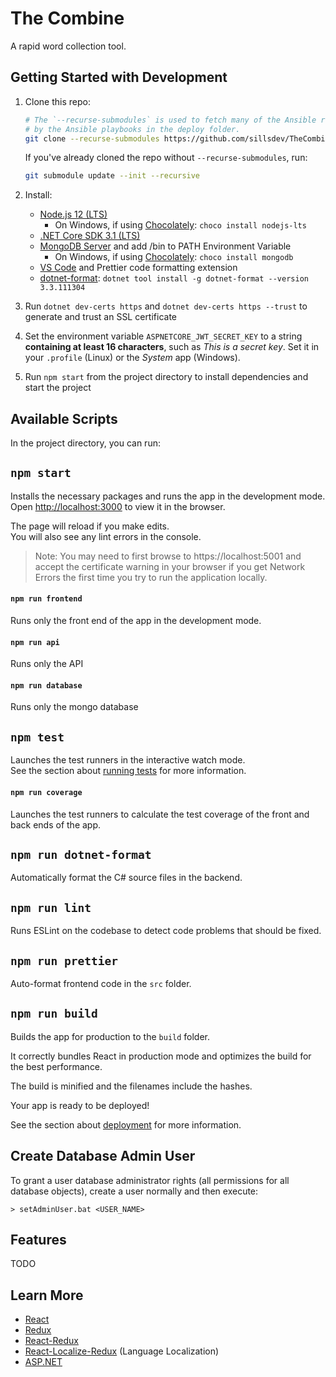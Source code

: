 # The Combine

A rapid word collection tool.

## Getting Started with Development

1. Clone this repo:
    
    ```bash
    # The `--recurse-submodules` is used to fetch many of the Ansible roles used 
    # by the Ansible playbooks in the deploy folder. 
    git clone --recurse-submodules https://github.com/sillsdev/TheCombine.git
    ```
   
   If you've already cloned the repo without `--recurse-submodules`, run: 
   
   ```bash
   git submodule update --init --recursive
   ```

2. Install:
   - [Node.js 12 (LTS)](https://nodejs.org/en/)
     - On Windows, if using [Chocolately][chocolately]: `choco install nodejs-lts`
   - [.NET Core SDK 3.1 (LTS)](https://dotnet.microsoft.com/download/dotnet-core/3.1)
   - [MongoDB Server](https://www.mongodb.com/download-center/community) and add 
     /bin to PATH Environment Variable
     - On Windows, if using [Chocolately][chocolately]: `choco install mongodb`
   - [VS Code](https://code.visualstudio.com/download) and Prettier code 
     formatting extension
   - [dotnet-format](https://github.com/dotnet/format): 
     `dotnet tool install -g dotnet-format --version 3.3.111304`
3. Run `dotnet dev-certs https` and `dotnet dev-certs https --trust` to 
   generate and trust an SSL certificate
4. Set the environment variable `ASPNETCORE_JWT_SECRET_KEY` to a string 
   **containing at least 16 characters**, such as *This is a secret key*. Set 
   it in your `.profile` (Linux) or the *System* app (Windows).
5. Run `npm start` from the project directory to install dependencies and start
   the project

[chocolately]: https://chocolatey.org/

## Available Scripts

In the project directory, you can run:

## `npm start`

Installs the necessary packages and runs the app in the development mode.<br>
Open [http://localhost:3000](http://localhost:3000) to view it in the browser.

The page will reload if you make edits.<br>
You will also see any lint errors in the console.

> Note: You may need to first browse to https://localhost:5001 and accept the 
  certificate warning in your browser if you get Network Errors the first time
  you try to run the application locally.

#### `npm run frontend`

Runs only the front end of the app in the development mode.

#### `npm run api`

Runs only the API

#### `npm run database`

Runs only the mongo database

## `npm test`

Launches the test runners in the interactive watch mode.<br>
See the section about 
[running tests](https://facebook.github.io/create-react-app/docs/running-tests)
for more information.

#### `npm run coverage`

Launches the test runners to calculate the test coverage of the front and 
back ends of the app.

## `npm run dotnet-format`

Automatically format the C# source files in the backend.

## `npm run lint`

Runs ESLint on the codebase to detect code problems that should be fixed.

## `npm run prettier`

Auto-format frontend code in the `src` folder.

## `npm run build`

Builds the app for production to the `build` folder.

It correctly bundles React in production mode and optimizes the build for the 
best performance.

The build is minified and the filenames include the hashes.

Your app is ready to be deployed!

See the section about
[deployment](https://facebook.github.io/create-react-app/docs/deployment) for 
more information.

## Create Database Admin User

To grant a user database administrator rights (all permissions for all 
database objects), create a user normally and then execute:

```batch
> setAdminUser.bat <USER_NAME>
```

## Features

TODO

## Learn More

- [React](https://reactjs.org/)
- [Redux](https://redux.js.org/)
- [React-Redux](https://redux.js.org/basics/usage-with-react)
- [React-Localize-Redux](https://ryandrewjohnson.github.io/react-localize-redux/)
  (Language Localization)
- [ASP.NET](https://docs.microsoft.com/en-us/aspnet/core/getting-started/?view=aspnetcore-2.2)
